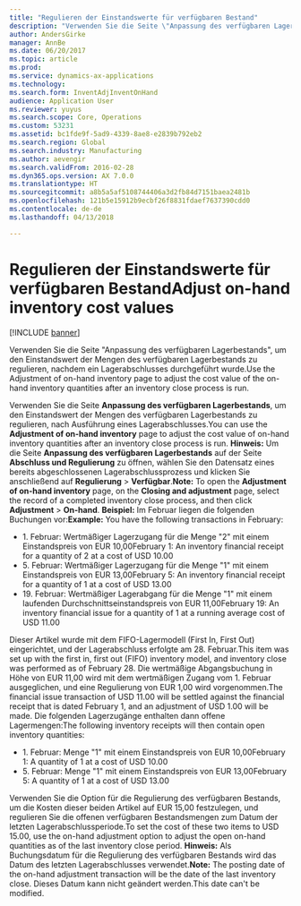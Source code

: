 ```yaml
---
title: "Regulieren der Einstandswerte für verfügbaren Bestand"
description: "Verwenden Sie die Seite \"Anpassung des verfügbaren Lagerbestands\", um den Einstandswert der Mengen des verfügbaren Lagerbestands zu regulieren, nachdem ein Lagerabschlusses durchgeführt wurde."
author: AndersGirke
manager: AnnBe
ms.date: 06/20/2017
ms.topic: article
ms.prod: 
ms.service: dynamics-ax-applications
ms.technology: 
ms.search.form: InventAdjInventOnHand
audience: Application User
ms.reviewer: yuyus
ms.search.scope: Core, Operations
ms.custom: 53231
ms.assetid: bc1fde9f-5ad9-4339-8ae8-e2839b792eb2
ms.search.region: Global
ms.search.industry: Manufacturing
ms.author: aevengir
ms.search.validFrom: 2016-02-28
ms.dyn365.ops.version: AX 7.0.0
ms.translationtype: HT
ms.sourcegitcommit: a8b5a5af5108744406a3d2fb84d7151baea2481b
ms.openlocfilehash: 121b5e15912b9ecbf26f8831fdaef7637390cdd0
ms.contentlocale: de-de
ms.lasthandoff: 04/13/2018

---
```


# <a name="adjust-on-hand-inventory-cost-values"></a><span data-ttu-id="5e7a8-103">Regulieren der Einstandswerte für verfügbaren Bestand</span><span class="sxs-lookup"><span data-stu-id="5e7a8-103">Adjust on-hand inventory cost values</span></span>

[!INCLUDE [banner](../includes/banner.md)]

<span data-ttu-id="5e7a8-104">Verwenden Sie die Seite "Anpassung des verfügbaren Lagerbestands", um den Einstandswert der Mengen des verfügbaren Lagerbestands zu regulieren, nachdem ein Lagerabschlusses durchgeführt wurde.</span><span class="sxs-lookup"><span data-stu-id="5e7a8-104">Use the Adjustment of on-hand inventory page to adjust the cost value of the on-hand inventory quantities after an inventory close process is run.</span></span>

<span data-ttu-id="5e7a8-105">Verwenden Sie die Seite **Anpassung des verfügbaren Lagerbestands**, um den Einstandswert der Mengen des verfügbaren Lagerbestands zu regulieren, nach Ausführung eines Lagerabschlusses.</span><span class="sxs-lookup"><span data-stu-id="5e7a8-105">You can use the **Adjustment of on-hand inventory** page to adjust the cost value of on-hand inventory quantities after an inventory close process is run.</span></span> <span data-ttu-id="5e7a8-106">**Hinweis:** Um die Seite **Anpassung des verfügbaren Lagerbestands** auf der Seite **Abschluss und Regulierung** zu öffnen, wählen Sie den Datensatz eines bereits abgeschlossenen Lagerabschlussprozess und klicken Sie anschließend auf  **Regulierung** &gt; **Verfügbar**.</span><span class="sxs-lookup"><span data-stu-id="5e7a8-106">**Note:** To open the **Adjustment of on-hand inventory** page, on the **Closing and adjustment** page, select the record of a completed inventory close process, and then click **Adjustment** &gt; **On-hand**.</span></span> <span data-ttu-id="5e7a8-107">**Beispiel:** Im Februar liegen die folgenden Buchungen vor:</span><span class="sxs-lookup"><span data-stu-id="5e7a8-107">**Example:** You have the following transactions in February:</span></span>

-   <span data-ttu-id="5e7a8-108">1. Februar: Wertmäßiger Lagerzugang für die Menge "2" mit einem Einstandspreis von EUR 10,00</span><span class="sxs-lookup"><span data-stu-id="5e7a8-108">February 1: An inventory financial receipt for a quantity of 2 at a cost of USD 10.00</span></span>
-   <span data-ttu-id="5e7a8-109">5. Februar: Wertmäßiger Lagerzugang für die Menge "1" mit einem Einstandspreis von EUR 13,00</span><span class="sxs-lookup"><span data-stu-id="5e7a8-109">February 5: An inventory financial receipt for a quantity of 1 at a cost of USD 13.00</span></span>
-   <span data-ttu-id="5e7a8-110">19. Februar: Wertmäßiger Lagerabgang für die Menge "1" mit einem laufenden Durchschnittseinstandspreis von EUR 11,00</span><span class="sxs-lookup"><span data-stu-id="5e7a8-110">February 19: An inventory financial issue for a quantity of 1 at a running average cost of USD 11.00</span></span>

<span data-ttu-id="5e7a8-111">Dieser Artikel wurde mit dem FIFO-Lagermodell (First In, First Out) eingerichtet, und der Lagerabschluss erfolgte am 28. Februar.</span><span class="sxs-lookup"><span data-stu-id="5e7a8-111">This item was set up with the first in, first out (FIFO) inventory model, and inventory close was performed as of February 28.</span></span> <span data-ttu-id="5e7a8-112">Die wertmäßige Abgangsbuchung in Höhe von EUR 11,00 wird mit dem wertmäßigen Zugang vom 1. Februar ausgeglichen, und eine Regulierung von EUR 1,00 wird vorgenommen.</span><span class="sxs-lookup"><span data-stu-id="5e7a8-112">The financial issue transaction of USD 11.00 will be settled against the financial receipt that is dated February 1, and an adjustment of USD 1.00 will be made.</span></span> <span data-ttu-id="5e7a8-113">Die folgenden Lagerzugänge enthalten dann offene Lagermengen:</span><span class="sxs-lookup"><span data-stu-id="5e7a8-113">The following inventory receipts will then contain open inventory quantities:</span></span>

-   <span data-ttu-id="5e7a8-114">1. Februar: Menge "1" mit einem Einstandspreis von EUR 10,00</span><span class="sxs-lookup"><span data-stu-id="5e7a8-114">February 1: A quantity of 1 at a cost of USD 10.00</span></span>
-   <span data-ttu-id="5e7a8-115">5. Februar: Menge "1" mit einem Einstandspreis von EUR 13,00</span><span class="sxs-lookup"><span data-stu-id="5e7a8-115">February 5: A quantity of 1 at a cost of USD 13.00</span></span>

<span data-ttu-id="5e7a8-116">Verwenden Sie die Option für die Regulierung des verfügbaren Bestands, um die Kosten dieser beiden Artikel auf EUR 15,00 festzulegen, und regulieren Sie die offenen verfügbaren Bestandsmengen zum Datum der letzten Lagerabschlussperiode.</span><span class="sxs-lookup"><span data-stu-id="5e7a8-116">To set the cost of these two items to USD 15.00, use the on-hand adjustment option to adjust the open on-hand quantities as of the last inventory close period.</span></span> <span data-ttu-id="5e7a8-117">**Hinweis:** Als Buchungsdatum für die Regulierung des verfügbaren Bestands wird das Datum des letzten Lagerabschlusses verwendet.</span><span class="sxs-lookup"><span data-stu-id="5e7a8-117">**Note:** The posting date of the on-hand adjustment transaction will be the date of the last inventory close.</span></span> <span data-ttu-id="5e7a8-118">Dieses Datum kann nicht geändert werden.</span><span class="sxs-lookup"><span data-stu-id="5e7a8-118">This date can't be modified.</span></span>


